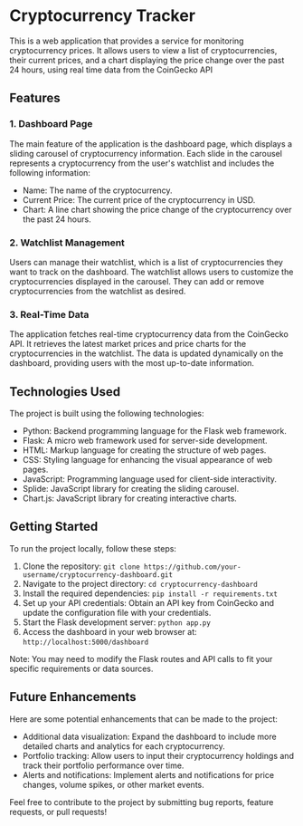 # Cryptocurrency Tracker

This is a web application that provides a service for monitoring cryptocurrency prices. It allows users to view a list of cryptocurrencies, their current prices, and a chart displaying the price change over the past 24 hours, using real time data from the CoinGecko API

## Features

### 1. Dashboard Page

The main feature of the application is the dashboard page, which displays a sliding carousel of cryptocurrency information. Each slide in the carousel represents a cryptocurrency from the user's watchlist and includes the following information:

- Name: The name of the cryptocurrency.
- Current Price: The current price of the cryptocurrency in USD.
- Chart: A line chart showing the price change of the cryptocurrency over the past 24 hours.

### 2. Watchlist Management

Users can manage their watchlist, which is a list of cryptocurrencies they want to track on the dashboard. The watchlist allows users to customize the cryptocurrencies displayed in the carousel. They can add or remove cryptocurrencies from the watchlist as desired.

### 3. Real-Time Data

The application fetches real-time cryptocurrency data from the CoinGecko API. It retrieves the latest market prices and price charts for the cryptocurrencies in the watchlist. The data is updated dynamically on the dashboard, providing users with the most up-to-date information.

## Technologies Used

The project is built using the following technologies:

- Python: Backend programming language for the Flask web framework.
- Flask: A micro web framework used for server-side development.
- HTML: Markup language for creating the structure of web pages.
- CSS: Styling language for enhancing the visual appearance of web pages.
- JavaScript: Programming language used for client-side interactivity.
- Splide: JavaScript library for creating the sliding carousel.
- Chart.js: JavaScript library for creating interactive charts.

## Getting Started

To run the project locally, follow these steps:

1. Clone the repository: `git clone https://github.com/your-username/cryptocurrency-dashboard.git`
2. Navigate to the project directory: `cd cryptocurrency-dashboard`
3. Install the required dependencies: `pip install -r requirements.txt`
4. Set up your API credentials: Obtain an API key from CoinGecko and update the configuration file with your credentials.
5. Start the Flask development server: `python app.py`
6. Access the dashboard in your web browser at: `http://localhost:5000/dashboard`

Note: You may need to modify the Flask routes and API calls to fit your specific requirements or data sources.

## Future Enhancements

Here are some potential enhancements that can be made to the project:

- Additional data visualization: Expand the dashboard to include more detailed charts and analytics for each cryptocurrency.
- Portfolio tracking: Allow users to input their cryptocurrency holdings and track their portfolio performance over time.
- Alerts and notifications: Implement alerts and notifications for price changes, volume spikes, or other market events.

Feel free to contribute to the project by submitting bug reports, feature requests, or pull requests!

